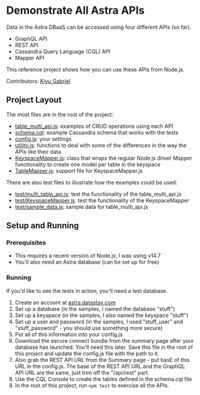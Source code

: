 # Demonstrate All Astra APIs
Data in the Astra DBaaS can be accessed using four different APIs (so far).  
* GraphQL API
* REST API
* Cassandra Query Language (CQL) API
* Mapper API

This reference project shows how you can use these APIs from Node.js.

Contributors: [Kiyu Gabriel](https://github.com/qzg)

## Project Layout
The most files are in the root of the project:
* [table_multi_api.js](table_multi_api.js): examples of CRUD operations using each API
* [schema.cql](schema.cql): example Cassandra schema that works with the tests
* [config.js](config.js): your settings
* [utility.js](utility.js): functions to deal with some of the differences in the way the APIs like their data
* [KeyspaceMapper.js](KeyspaceMapper.js): class that wraps the regular Node.js driver Mapper functionality to create one model per table in the keyspace
* [TableMapper.js](TableMapper.js): support file for KeyspaceMapper.js

There are also test files to illustrate how the examples could be used:
* [test/multi_table_api.js](test/multi_table_api.js): test the functionality of the table_multi_api.js
* [test/KeyspaceMapper.js](test/KeyspaceMapper.js): test the functionality of the KeyspaceMapper
* [test/sample_data.js]([test/sample_data.js]): sample data for table_multi_api.js 

## Setup and Running

### Prerequisites
* This requires a recent version of Node.js; I was using v14.7
* You'll also need an Astra database (can be set up for free)

### Running
If you'd like to see the tests in action, you'll need a test database.
1. Create an account at [astra.datastax.com](https://astra.datastax.com)
2. Set up a database (in the samples, I named the database "stuff")
3. Set up a keyspace (in the samples, I also named the keyspace "stuff")
4. Set up a user and password (in the samples, I used "stuff_user" and "stuff_password" - you should use something more secure)
5. Put all of this information into your config.js
6. Download the secure connect bundle from the summary page after your database has launched.  You'll need this later. Save this file in the root of this project and update the config.js file with the path to it.
7. Also grab the REST API URL from the Summary page - put basE of this URL in the config.js.  The base of the REST API URL and the GraphQL API URL are the same, just trim off the "/api/rest" part.  
8. Use the CQL Console to create the tables defined in the schema.cql file
9. In the root of this project, run `npm test` to exercise all the APIs.  



